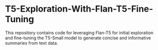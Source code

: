 # T5-Exploration-With-Flan-T5-Fine-Tuning
This repository contains code for leveraging Flan-T5 for initial exploration and fine-tuning the T5-Small model to generate concise and informative summaries from text data.
